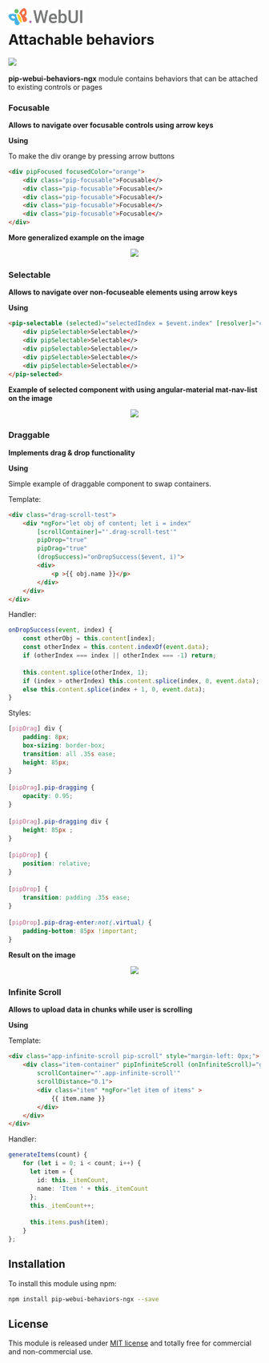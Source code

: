 # <img src="https://github.com/pip-webui/pip-webui/raw/master/doc/Logo.png" alt="Pip.WebUI Logo" style="max-width:30%"> <br/> Attachable behaviors

![](https://img.shields.io/badge/license-MIT-blue.svg)

**pip-webui-behaviors-ngx** module contains behaviors that can be attached to existing controls or pages

### Focusable

**Allows to navigate over focusable controls using arrow keys**

**Using** 

To make the div orange by pressing arrow buttons

```html
<div pipFocused focusedColor="orange">
    <div class="pip-focusable">Focusable</>
    <div class="pip-focusable">Focusable</>
    <div class="pip-focusable">Focusable</>
    <div class="pip-focusable">Focusable</>
    <div class="pip-focusable">Focusable</>
</div>
```

**More generalized example on the image**

<a href="https://github.com/pip-webui2/pip-webui-behaviors-ngx/raw/master/doc/images/focused.png" style="display: block; text-align: center;">
    <img style="max-width: 300px" src="https://github.com/pip-webui2/pip-webui-behaviors-ngx/raw/master/doc/images/focused.png"/>
</a>


### Selectable

**Allows to navigate over non-focuseable elements using arrow keys**

**Using**

```html
<pip-selectable (selected)="selectedIndex = $event.index" [resolver]="customResolver" [index]="selectedIndex">
    <div pipSelectable>Selectable</>
    <div pipSelectable>Selectable</>
    <div pipSelectable>Selectable</>
    <div pipSelectable>Selectable</>
    <div pipSelectable>Selectable</>
</pip-selected>
```

**Example of selected component with using angular-material mat-nav-list on the image**

<a href="https://github.com/pip-webui2/pip-webui-behaviors-ngx/raw/master/doc/images/selected.png" style="display: block; text-align: center;">
    <img style="max-width: 300px" src="https://github.com/pip-webui2/pip-webui-behaviors-ngx/raw/master/doc/images/selected.png"/>
</a>

### Draggable

**Implements drag & drop functionality**

**Using**

Simple example of draggable component to swap containers.

Template:

```html
<div class="drag-scroll-test">
	<div *ngFor="let obj of content; let i = index"
		[scrollContainer]="'.drag-scroll-test'"
		pipDrop="true"
		pipDrag="true"
		(dropSuccess)="onDropSuccess($event, i)">
		<div>
			<p >{{ obj.name }}</p>
		</div>
	</div>
</div>
```

Handler: 

```typescript
onDropSuccess(event, index) {
    const otherObj = this.content[index];
    const otherIndex = this.content.indexOf(event.data);
    if (otherIndex === index || otherIndex === -1) return;

    this.content.splice(otherIndex, 1);
    if (index > otherIndex) this.content.splice(index, 0, event.data);
    else this.content.splice(index + 1, 0, event.data);
}
```

Styles: 

```css
[pipDrag] div {
    padding: 8px;
    box-sizing: border-box;
    transition: all .35s ease;
    height: 85px;
}

[pipDrag].pip-dragging {
    opacity: 0.95;
}

[pipDrag].pip-dragging div {
    height: 85px ;
}

[pipDrop] {
	position: relative;
}

[pipDrop] {
    transition: padding .35s ease;
}

[pipDrop].pip-drag-enter:not(.virtual) {
    padding-bottom: 85px !important;
}
```

**Result on the image**

<a href="https://github.com/pip-webui2/pip-webui-behaviors-ngx/raw/master/doc/images/draggable.png" style="display: block; text-align: center;">
    <img style="max-width: 300px" src="https://github.com/pip-webui2/pip-webui-behaviors-ngx/raw/master/doc/images/draggable.png"/>
</a>

### Infinite Scroll

**Allows to upload data in chunks while user is scrolling**

**Using**

Template:

```html
<div class="app-infinite-scroll pip-scroll" style="margin-left: 0px;">
    <div class="item-container" pipInfiniteScroll (onInfiniteScroll)="generateItems(10)" 
        scrollContainer="'.app-infinite-scroll'"
        scrollDistance="0.1">
        <div class="item" *ngFor="let item of items" >
            {{ item.name }}
        </div>
    </div>
</div>
```

Handler: 

```typescript
generateItems(count) {
    for (let i = 0; i < count; i++) {
      let item = {
        id: this._itemCount,
        name: 'Item ' + this._itemCount
      };
      this._itemCount++;

      this.items.push(item);
    }
};
```

## Installation

To install this module using npm:

```bash
npm install pip-webui-behaviors-ngx --save
```

## <a name="license"></a>License

This module is released under [MIT license](License) and totally free for commercial and non-commercial use.

